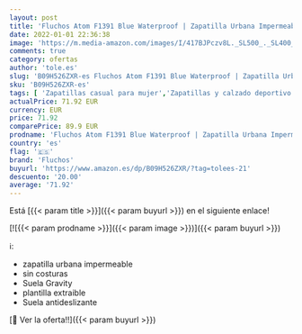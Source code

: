 ```yaml
---
layout: post
title: 'Fluchos Atom F1391 Blue Waterproof | Zapatilla Urbana Impermeable para Mujer | Piso Gravity Ultraconfort  Numeric 39 '
date: 2022-01-01 22:36:38
image: 'https://m.media-amazon.com/images/I/417BJPczv8L._SL500_._SL400_.jpg'
comments: true
category: ofertas
author: 'tole.es'
slug: 'B09H526ZXR-es Fluchos Atom F1391 Blue Waterproof | Zapatilla Urbana...'
sku: 'B09H526ZXR-es'
tags: [ 'Zapatillas casual para mujer','Zapatillas y calzado deportivo para mujer','Zapatos','Zapatos para mujer','Zapatos y complementos','fluchos','zapatilla', ]
actualPrice: 71.92 EUR
currency: EUR
price: 71.92
comparePrice: 89.9 EUR
prodname: 'Fluchos Atom F1391 Blue Waterproof | Zapatilla Urbana Impermeable para Mujer | Piso Gravity Ultraconfort  Numeric 39 '
country: 'es'
flag: '🇪🇸'
brand: 'Fluchos'
buyurl: 'https://www.amazon.es/dp/B09H526ZXR/?tag=tolees-21'
descuento: '20.00'
average: '71.92'
---
```


Está [{{< param title >}}]({{< param buyurl >}}) en el siguiente enlace!

[![{{< param prodname >}}]({{< param image >}})]({{< param buyurl >}})

ℹ️:

- zapatilla urbana impermeable
- sin costuras
- Suela Gravity
- plantilla extraible
- Suela antideslizante

[🛒 Ver la oferta!!]({{< param buyurl >}})
